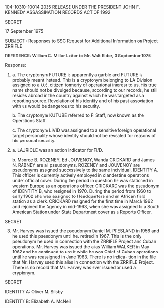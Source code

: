 104-10310-10014
2025 RELEASE UNDER THE PRESIDENT JOHN F. KENNEDY ASSASSINATION RECORDS ACT OF 1992

SECRET

17 September 1975

SUBJECT : Responses to SSC Request for Additional Information on
Project ZRRIFLE

REFERENCE: William G. Miller Letter to Mr. Walt Elder, 3 September 1975

Response:

1.  a. The cryptonym FUTURE is apparently a garble and FUTURE
is probably meant instead. This is a cryptonym belonging
to LA Division assigned to a U.S. citizen formerly of
operational interest to us. His true name should not
be divulged because, according to our records, he still
resides abroad in the country against which he was
targeted as a reporting source. Revelation of his
identity and of his past association with us would be
dangerous to his security.

    b. The cryptonym KUTUBE referred to FI Staff, now known
as the Operations Staff.

    c. The cryptonym LIVID was assigned to a sensitive foreign
operational target personality whose identity should not
be revealed for reasons of his personal security.

2.  a. LAURICLE was an action indicator for FI/D.

    b. Monroe B. ROZENEY, Ed JOUVENOY, Wanda CRICKARD and James
N. RABNEY are all pseudonyms. ROZENEY and JOUVENOY are
pseudonyms assigned successively to the same individual,
IDENTITY A. This officer is currently actively employed
in clandestine operations under official cover. During
the period in question he was stationed in western Europe
as an operations officer. CRICKARD was the pseudonym of
IDENTITY B, who resigned in 1970. During the period from
1960 to early 1962 she was assigned to Headquarters and
an African field station as a clerk. CRICKARD resigned
for the first time in March 1962 and rejoined the Agency
in mid-1963, when she was assigned to a South American
Station under State Department cover as a Reports Officer.

SECRET

3. Mr. Harvey was issued the pseudonym Daniel M. PRESLAND in
1956 and he used this pseudonym until he. retired in 1967. This is the
only pseudonym he used in connection with the ZRRIFLE Project and
Cuban operations. Mr. Harvey was issued the alias William WALKER in
May 1962 and he continued to use it while he was Chief of Cuban
operations until he was reassigned in June 1963. There is no indica-
tion in the file that Mr. Harvey used this alias in connection with the
ZRRIFLE Project. There is no record that Mr. Harvey was ever issued or
used a cryptonym.

SECRET

IDENTITY A: Oliver M. Silsby

IDENTITY B: Elizabeth A. McNeill
